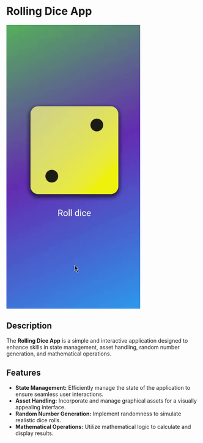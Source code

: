 # Rolling Dice App

![Demo Gif](roll-dice-demo.gif)

## Description

The **Rolling Dice App** is a simple and interactive application designed to enhance skills in state management, asset handling, random number generation, and mathematical operations.

## Features

- **State Management:** Efficiently manage the state of the application to ensure seamless user interactions.
- **Asset Handling:** Incorporate and manage graphical assets for a visually appealing interface.
- **Random Number Generation:** Implement randomness to simulate realistic dice rolls.
- **Mathematical Operations:** Utilize mathematical logic to calculate and display results.